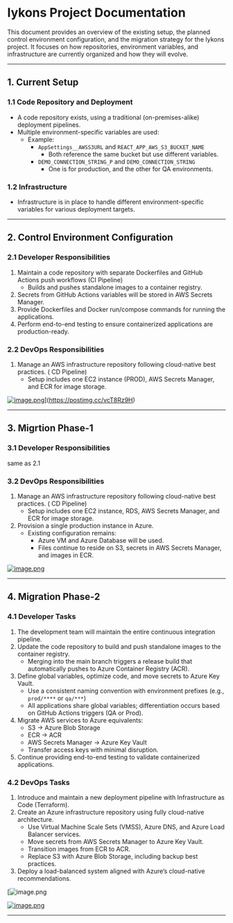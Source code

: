 # Iykons Project Documentation

This document provides an overview of the existing setup, the planned control environment configuration, and the migration strategy for the Iykons project. It focuses on how repositories, environment variables, and infrastructure are currently organized and how they will evolve.

---

## 1. Current Setup

### 1.1 Code Repository and Deployment
- A code repository exists, using a traditional (on-premises-alike) deployment pipelines.
- Multiple environment-specific variables are used:
  - Example:  
    - `AppSettings__AWSS3URL` and `REACT_APP_AWS_S3_BUCKET_NAME`  
      - Both reference the same bucket but use different variables.  
    - `DEMO_CONNECTION_STRING_P` and `DEMO_CONNECTION_STRING`  
      - One is for production, and the other for QA environments.

### 1.2 Infrastructure
- Infrastructure is in place to handle different environment-specific variables for various deployment targets.

---

## 2. Control Environment Configuration

### 2.1 Developer Responsibilities
1. Maintain a code repository with separate Dockerfiles and GitHub Actions push workflows (CI Pipeline)  
   - Builds and pushes standalone images to a container registry.
2. Secrets from GitHub Actions variables will be stored in AWS Secrets Manager.
3. Provide Dockerfiles and Docker run/compose commands for running the applications.
4. Perform end-to-end testing to ensure containerized applications are production-ready.

### 2.2 DevOps Responsibilities
1. Manage an AWS infrastructure repository following cloud-native best practices. ( CD Pipeline)
   - Setup includes one EC2 instance (PROD), AWS Secrets Manager, and ECR for image storage.


[![image.png](https://i.postimg.cc/tgDdNCR3/image.png)](https://postimg.cc/SX2zy4MR)](https://postimg.cc/vcT8Rz9H)


---
## 3. Migrtion Phase-1

### 3.1 Developer Responsibilities
same as 2.1

### 3.2 DevOps Responsibilities
1. Manage an AWS infrastructure repository following cloud-native best practices. ( CD Pipeline)
   - Setup includes one EC2 instance, RDS, AWS Secrets Manager, and ECR for image storage.
2. Provision a single production instance in Azure.  
   - Existing configuration remains:
     - Azure VM and Azure Database will be used.  
     - Files continue to reside on S3, secrets in AWS Secrets Manager, and images in ECR.

[![image.png](https://i.postimg.cc/CK5rPHw1/image.png)](https://postimg.cc/VSyF5trQ)

---

## 4. Migration Phase-2

### 4.1 Developer Tasks
1. The development team will maintain the entire continuous integration pipeline.
2. Update the code repository to build and push standalone images to the container registry.  
   - Merging into the main branch triggers a release build that automatically pushes to Azure Container Registry (ACR).
3. Define global variables, optimize code, and move secrets to Azure Key Vault.  
   - Use a consistent naming convention with environment prefixes (e.g., `prod/****` or `qa/***`)  
   - All applications share global variables; differentiation occurs based on GitHub Actions triggers (QA or Prod).
4. Migrate AWS services to Azure equivalents:  
   - S3 → Azure Blob Storage  
   - ECR → ACR  
   - AWS Secrets Manager → Azure Key Vault  
   - Transfer access keys with minimal disruption.
5. Continue providing end-to-end testing to validate containerized applications.

### 4.2 DevOps Tasks
1. Introduce and maintain a new deployment pipeline with Infrastructure as Code (Terraform).
2. Create an Azure infrastructure repository using fully cloud-native architecture.  
   - Use Virtual Machine Scale Sets (VMSS), Azure DNS, and Azure Load Balancer services.  
   - Move secrets from AWS Secrets Manager to Azure Key Vault.  
   - Transition images from ECR to ACR.  
   - Replace S3 with Azure Blob Storage, including backup best practices.
3. Deploy a load-balanced system aligned with Azure’s cloud-native recommendations.

[![![image.png](https://i.postimg.cc/T3QX8FRR/image.png)](https://postimg.cc/FYf63Pdq)

[![image.png](https://i.postimg.cc/g2tBHWz6/image.png)](https://postimg.cc/w1JV9ns6)

---

